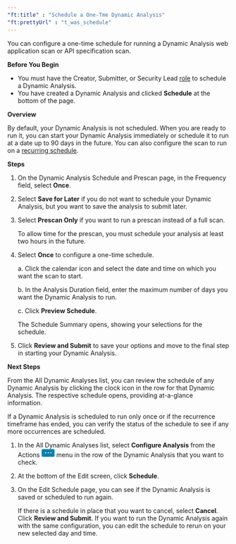 ```yaml
---
"ft:title" : "Schedule a One-Tme Dynamic Analysis"
"ft:prettyUrl" : "t_was_schedule"
---
```

You can configure a one-time schedule for running a Dynamic Analysis web application scan or API specification scan.

<p font-size="13pt"><b>Before You Begin</b></p>

- You must have the Creator, Submitter, or Security Lead [role](https://docs.veracode.com/r/c_role_permissions) to schedule a Dynamic Analysis.
- You have created a Dynamic Analysis and clicked **Schedule** at the bottom of the page.

<p font-size="13pt"><b>Overview</b></p>

By default, your Dynamic Analysis is not scheduled. When you are ready to run it, you can start your Dynamic Analysis immediately or schedule it to run at a date up to 90 days in the future. You can also configure the scan to run on a [recurring schedule](https://docs.veracode.com/r/t_was_recurring).

<p font-size="13pt"><b>Steps</b></p>

1. On the Dynamic Analysis Schedule and Prescan page, in the Frequency field, select **Once**.
 
3. Select **Save for Later** if you do not want to schedule your Dynamic Analysis, but you want to save the analysis to submit later.

4. Select **Prescan Only** if you want to run a prescan instead of a full scan.

    To allow time for the prescan, you must schedule your analysis at least two hours in the future.

5. Select **Once** to configure a one-time schedule.

    a. Click the calendar icon and select the date and time on which you want the scan to start.

    b. In the Analysis Duration field, enter the maximum number of days you want the Dynamic Analysis to run.

    c. Click **Preview Schedule**.

      The Schedule Summary opens, showing your selections for the schedule.

6. Click **Review and Submit** to save your options and move to the final step in starting your Dynamic Analysis.

<p font-size="13pt"><b>Next Steps</b></p>

From the All Dynamic Analyses list, you can review the schedule of any Dynamic Analysis by clicking the clock icon in the row for that Dynamic Analysis. The respective schedule opens, providing at-a-glance information.

If a Dynamic Analysis is scheduled to run only once or if the recurrence timeframe has ended, you can verify the status of the schedule to see if any more occurrences are scheduled.

1. In the All Dynamic Analyses list, select **Configure Analysis** from the Actions ![](../images/actions_icon.png) menu in the row of the Dynamic Analysis that you want to check.

2. At the bottom of the Edit screen, click **Schedule**.
3. On the Edit Schedule page, you can see if the Dynamic Analysis is saved or scheduled to run again. 
 
   If there is a schedule in place that you want to cancel, select **Cancel**. Click **Review and Submit**. If you want to run the Dynamic Analysis again with the same configuration, you can edit the schedule to rerun on your new selected day and time.